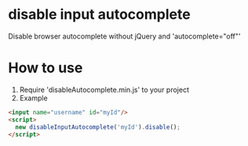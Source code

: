 # disable input autocomplete
Disable browser autocomplete without jQuery and 'autocomplete="off"'

# How to use

1. Require 'disableAutocomplete.min.js' to your project
2. Example
```html
<input name="username" id="myId"/>
<script>
  new disableInputAutocomplete('myId').disable();
</script>
```
